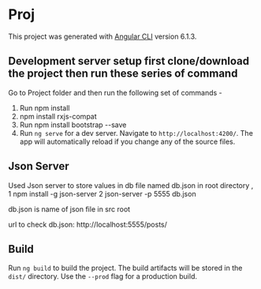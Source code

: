 # Proj

This project was generated with [Angular CLI](https://github.com/angular/angular-cli) version 6.1.3.

## Development server setup first clone/download the project then run these series of command
Go to Project folder and then run the following set of commands - 
1. Run npm install
2. npm install rxjs-compat
3. Run npm install bootstrap --save
4. Run `ng serve` for a dev server. Navigate to `http://localhost:4200/`. The app will automatically reload if you change any of the source files.

## Json Server
Used Json server to store values in db file named db.json in root directory , 
1 npm install -g json-server
2 json-server -p 5555 db.json

db.json is name of json file in src root

url to check db.json: http://localhost:5555/posts/

## Build
Run `ng build` to build the project. The build artifacts will be stored in the `dist/` directory. Use the `--prod` flag for a production build.


